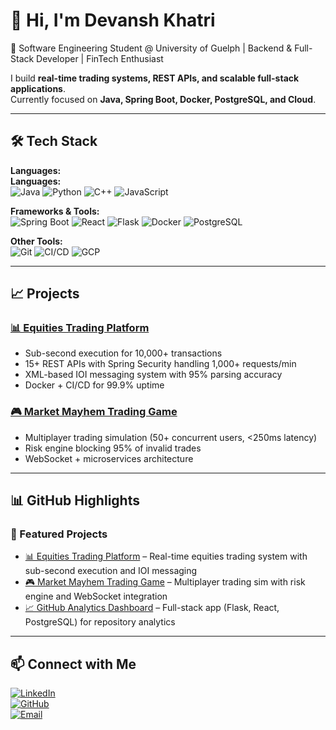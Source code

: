 # 👋 Hi, I'm Devansh Khatri  

🚀 Software Engineering Student @ University of Guelph | Backend & Full-Stack Developer | FinTech Enthusiast  

I build **real-time trading systems, REST APIs, and scalable full-stack applications**.  
Currently focused on **Java, Spring Boot, Docker, PostgreSQL, and Cloud**.  

---

## 🛠️ Tech Stack  

**Languages:**  
**Languages:**  
![Java](https://img.shields.io/badge/Java-ED8B00?style=for-the-badge&logo=java&logoColor=white) ![Python](https://img.shields.io/badge/Python-3776AB?style=for-the-badge&logo=python&logoColor=white) ![C++](https://img.shields.io/badge/C++-00599C?style=for-the-badge&logo=cplusplus&logoColor=white) ![JavaScript](https://img.shields.io/badge/JavaScript-F7DF1E?style=for-the-badge&logo=javascript&logoColor=black)
  

**Frameworks & Tools:**  
![Spring Boot](https://img.shields.io/badge/Spring_Boot-6DB33F?style=for-the-badge&logo=springboot&logoColor=white)  ![React](https://img.shields.io/badge/React-20232A?style=for-the-badge&logo=react&logoColor=61DAFB)  ![Flask](https://img.shields.io/badge/Flask-000000?style=for-the-badge&logo=flask&logoColor=white)  ![Docker](https://img.shields.io/badge/Docker-2496ED?style=for-the-badge&logo=docker&logoColor=white)  ![PostgreSQL](https://img.shields.io/badge/PostgreSQL-316192?style=for-the-badge&logo=postgresql&logoColor=white)  

**Other Tools:**  
![Git](https://img.shields.io/badge/Git-F05032?style=for-the-badge&logo=git&logoColor=white)  ![CI/CD](https://img.shields.io/badge/CI/CD-4285F4?style=for-the-badge&logo=googlecloud&logoColor=white)  ![GCP](https://img.shields.io/badge/Google_Cloud-4285F4?style=for-the-badge&logo=googlecloud&logoColor=white)  

---

## 📈 Projects  

### [📊 Equities Trading Platform](https://github.com/devansh054/Trading-Platform)  
- Sub-second execution for 10,000+ transactions  
- 15+ REST APIs with Spring Security handling 1,000+ requests/min  
- XML-based IOI messaging system with 95% parsing accuracy  
- Docker + CI/CD for 99.9% uptime  

### [🎮 Market Mayhem Trading Game](https://github.com/devansh054/Market-mayhem-trading-game)  
- Multiplayer trading simulation (50+ concurrent users, <250ms latency)  
- Risk engine blocking 95% of invalid trades  
- WebSocket + microservices architecture  

---

## 📊 GitHub Highlights  

<!-- Temporarily hiding stats until more commits
<p align="center">
  <img src="https://github-readme-stats.vercel.app/api?username=devansh054&show_icons=true&theme=tokyonight" alt="Devansh's GitHub stats" />
</p>
-->

### 🔹 Featured Projects
- [📊 Equities Trading Platform](https://github.com/devansh054/Trading-Platform) – Real-time equities trading system with sub-second execution and IOI messaging
- [🎮 Market Mayhem Trading Game](https://github.com/devansh054/Market-mayhem-trading-game) – Multiplayer trading sim with risk engine and WebSocket integration
- [📈 GitHub Analytics Dashboard](https://github.com/devansh054) – Full-stack app (Flask, React, PostgreSQL) for repository analytics

---

## 📫 Connect with Me  

[![LinkedIn](https://img.shields.io/badge/LinkedIn-0077B5?style=for-the-badge&logo=linkedin&logoColor=white)](https://linkedin.com/in/devansh-khatri-aaa7832bb/)  
[![GitHub](https://img.shields.io/badge/GitHub-100000?style=for-the-badge&logo=github&logoColor=white)](https://github.com/devansh054)  
[![Email](https://img.shields.io/badge/Email-D14836?style=for-the-badge&logo=gmail&logoColor=white)](mailto:ddevansh@uoguelph.ca)  
